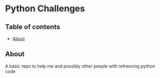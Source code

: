 # Python Challenges
## Table of contents
* [About](#about)

## About
A basic repo to help me and possibly other people with refrencing python code
